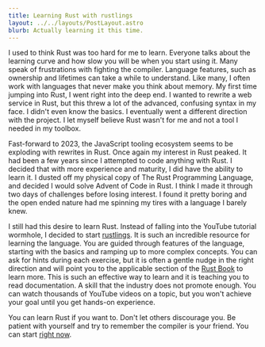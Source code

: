 ```yaml
---
title: Learning Rust with rustlings
layout: ../../layouts/PostLayout.astro
blurb: Actually learning it this time.
---
```


I used to think Rust was too hard for me to learn. Everyone talks about the learning curve and how slow you will be when you start using it. Many speak of frustrations with fighting the compiler. Language features, such as ownership and lifetimes can take a while to understand. Like many, I often work with languages that never make you think about memory. My first time jumping into Rust, I went right into the deep end. I wanted to rewrite a web service in Rust, but this threw a lot of the advanced, confusing syntax in my face. I didn't even know the basics. I eventually went a different direction with the project. I let myself believe Rust wasn't for me and not a tool I needed in my toolbox.

Fast-forward to 2023, the JavaScript tooling ecosystem seems to be exploding with rewrites in Rust. Once again my interest in Rust peaked. It had been a few years since I attempted to code anything with Rust. I decided that with more experience and maturity, I did have the ability to learn it. I dusted off my physical copy of The Rust Programming Language, and decided I would solve Advent of Code in Rust. I think I made it through two days of challenges before losing interest. I found it pretty boring and the open ended nature had me spinning my tires with a language I barely knew.

I still had this desire to learn Rust. Instead of falling into the YouTube tutorial wormhole, I decided to start [rustlings](https://rustlings.cool). It is such an incredible resource for learning the language. You are guided through features of the language, starting with the basics and ramping up to more complex concepts. You can ask for hints during each exercise, but it is often a gentle nudge in the right direction and will point you to the applicable section of the [Rust Book](https://doc.rust-lang.org/book/) to learn more. This is such an effective way to learn and it is teaching you to read documentation. A skill that the industry does not promote enough. You can watch thousands of YouTube videos on a topic, but you won't achieve your goal until you get hands-on experience.

You can learn Rust if you want to. Don't let others discourage you. Be patient with yourself and try to remember the compiler is your friend. You can start [right now](https://github.com/codespaces/new/?repo=rust-lang%2Frustlings&ref=main).
